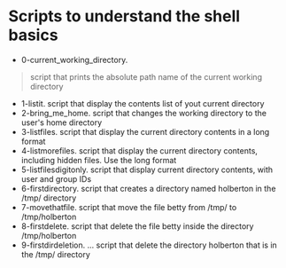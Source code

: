 # Scripts to understand the shell basics
+ 0-current_working_directory.
> script that prints the absolute path name of the current working directory
+ 1-listit.
script that display the contents list of yout current directory
+ 2-bring_me_home.
script that changes the working directory to the user's home directory
+ 3-listfiles.
script that display the current directory contents in a long format
+ 4-listmorefiles.
script that display the current directory contents, including hidden files. Use the long format
+ 5-listfilesdigitonly.
script that display current directory contents, with user and group IDs
+ 6-firstdirectory.
script that creates a directory named holberton in the /tmp/ directory
+ 7-movethatfile.
script that move the file betty from /tmp/ to /tmp/holberton
+ 8-firstdelete.
script that delete the file betty inside the directory /tmp/holberton
+ 9-firstdirdeletion.
... script that delete the directory holberton that is in the /tmp/ directory

